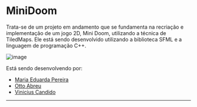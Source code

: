 # MiniDoom

Trata-se de um projeto em andamento que se fundamenta na recriação e implementação de um jogo 2D, Mini Doom, utilizando a técnica de TiledMaps. Ele está sendo desenvolvido utilizando a biblioteca SFML e a linguagem de programação C++.

![image](https://github.com/projecefet/MiniDoom/assets/134858819/9087377a-a3a7-4f30-a07d-fe82c9308b9b)


Está sendo desenvolvendo por:
- [Maria Eduarda Pereira](https://github.com/wisthg)
- [Otto Abreu](https://github.com/Otto-abreu)
- [Vinicius Candido](https://github.com/ViniciusCandido0)

---
